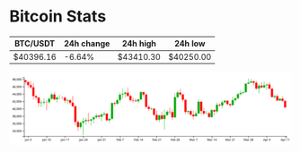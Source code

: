 # Bitcoin Stats

BTC/USDT|24h change|24h high|24h low|
|---|---|---|---|
|$40396.16|-6.64%|$43410.30|$40250.00|

<img src="./chart.svg">
